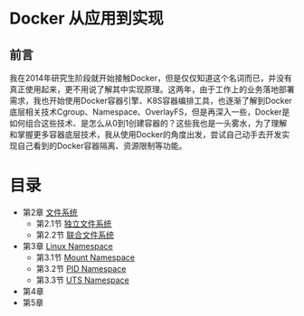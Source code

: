 # Docker 从应用到实现

## 前言

我在2014年研究生阶段就开始接触Docker，但是仅仅知道这个名词而已，并没有真正使用起来，更不用说了解其中实现原理。这两年，由于工作上的业务落地部署需求，我也开始使用Docker容器引擎、K8S容器编排工具，也逐渐了解到Docker底层相关技术Cgroup、Namespace、OverlayFS，但是再深入一些，Docker是如何组合这些技术、是怎么从0到1创建容器的？这些我也是一头雾水，为了理解和掌握更多容器底层技术，我从使用Docker的角度出发，尝试自己动手去开发实现自己看到的Docker容器隔离、资源限制等功能。

# 目录

- 第2章 [文件系统](chapter2.md)
  - 第2.1节 [独立文件系统](chapter2.1.md)
  - 第2.2节 [联合文件系统](chapter2.2.md)
- 第3章 [Linux Namespace](chapter3.md)
  - 第3.1节 [Mount Namespace](chapter3.1.md)
  - 第3.2节 [PID Namespace](chapter3.2.md)
  - 第3.3节 [UTS Namespace](chapter3.3.md)
- 第4章
- 第5章

